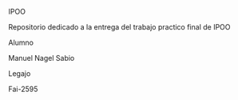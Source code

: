 IPOO

Repositorio dedicado a la entrega del trabajo practico final de IPOO

Alumno

Manuel Nagel Sabio

Legajo

Fai-2595